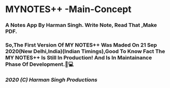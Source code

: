 # MYNOTES++ -Main-Concept
<h3>A Notes App By Harman Singh. Write Note, Read That ,Make PDF.<h3>
So,The First Version Of MY NOTES++ Was Maded On 21 Sep 2020(New Delhi,India)(Indian Timings),Good To Know Fact The MY NOTES++ Is Still In Production! And Is In Maintainance Phase Of Development.🦅💻
<b><i><h4>2020 (C) Harman Singh Productions</h4></b></i>
